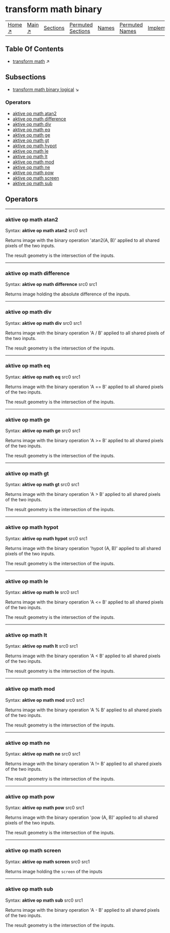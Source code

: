 # transform math binary

||||||||
|---|---|---|---|---|---|---|
|[Home ↗](/)|[Main ↗](index.md)|[Sections](index.md#sectree)|[Permuted Sections](bypsections.md)|[Names](byname.md)|[Permuted Names](bypnames.md)|[Implementations](bylang.md)|

## Table Of Contents

  - [transform math](transform_math.md) ↗


## Subsections


 - [transform math binary logical](transform_math_binary_logical.md) ↘

### Operators

 - [aktive op math atan2](#op_math_atan2)
 - [aktive op math difference](#op_math_difference)
 - [aktive op math div](#op_math_div)
 - [aktive op math eq](#op_math_eq)
 - [aktive op math ge](#op_math_ge)
 - [aktive op math gt](#op_math_gt)
 - [aktive op math hypot](#op_math_hypot)
 - [aktive op math le](#op_math_le)
 - [aktive op math lt](#op_math_lt)
 - [aktive op math mod](#op_math_mod)
 - [aktive op math ne](#op_math_ne)
 - [aktive op math pow](#op_math_pow)
 - [aktive op math screen](#op_math_screen)
 - [aktive op math sub](#op_math_sub)

## Operators

---
### <a name='op_math_atan2'></a> aktive op math atan2

Syntax: __aktive op math atan2__ src0 src1

Returns image with the binary operation 'atan2(A, B)' applied to all shared pixels of the two inputs.

The result geometry is the intersection of the inputs.


---
### <a name='op_math_difference'></a> aktive op math difference

Syntax: __aktive op math difference__ src0 src1

Returns image holding the absolute difference of the inputs.


---
### <a name='op_math_div'></a> aktive op math div

Syntax: __aktive op math div__ src0 src1

Returns image with the binary operation 'A / B' applied to all shared pixels of the two inputs.

The result geometry is the intersection of the inputs.


---
### <a name='op_math_eq'></a> aktive op math eq

Syntax: __aktive op math eq__ src0 src1

Returns image with the binary operation 'A == B' applied to all shared pixels of the two inputs.

The result geometry is the intersection of the inputs.


---
### <a name='op_math_ge'></a> aktive op math ge

Syntax: __aktive op math ge__ src0 src1

Returns image with the binary operation 'A >= B' applied to all shared pixels of the two inputs.

The result geometry is the intersection of the inputs.


---
### <a name='op_math_gt'></a> aktive op math gt

Syntax: __aktive op math gt__ src0 src1

Returns image with the binary operation 'A > B' applied to all shared pixels of the two inputs.

The result geometry is the intersection of the inputs.


---
### <a name='op_math_hypot'></a> aktive op math hypot

Syntax: __aktive op math hypot__ src0 src1

Returns image with the binary operation 'hypot (A, B)' applied to all shared pixels of the two inputs.

The result geometry is the intersection of the inputs.


---
### <a name='op_math_le'></a> aktive op math le

Syntax: __aktive op math le__ src0 src1

Returns image with the binary operation 'A <= B' applied to all shared pixels of the two inputs.

The result geometry is the intersection of the inputs.


---
### <a name='op_math_lt'></a> aktive op math lt

Syntax: __aktive op math lt__ src0 src1

Returns image with the binary operation 'A < B' applied to all shared pixels of the two inputs.

The result geometry is the intersection of the inputs.


---
### <a name='op_math_mod'></a> aktive op math mod

Syntax: __aktive op math mod__ src0 src1

Returns image with the binary operation 'A % B' applied to all shared pixels of the two inputs.

The result geometry is the intersection of the inputs.


---
### <a name='op_math_ne'></a> aktive op math ne

Syntax: __aktive op math ne__ src0 src1

Returns image with the binary operation 'A != B' applied to all shared pixels of the two inputs.

The result geometry is the intersection of the inputs.


---
### <a name='op_math_pow'></a> aktive op math pow

Syntax: __aktive op math pow__ src0 src1

Returns image with the binary operation 'pow (A, B)' applied to all shared pixels of the two inputs.

The result geometry is the intersection of the inputs.


---
### <a name='op_math_screen'></a> aktive op math screen

Syntax: __aktive op math screen__ src0 src1

Returns image holding the `screen` of the inputs


---
### <a name='op_math_sub'></a> aktive op math sub

Syntax: __aktive op math sub__ src0 src1

Returns image with the binary operation 'A - B' applied to all shared pixels of the two inputs.

The result geometry is the intersection of the inputs.



